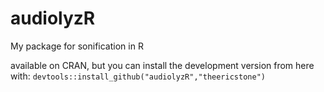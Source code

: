 audiolyzR
=========

My package for sonification in R

available on CRAN, but you can install the development version from here with:
``devtools::install_github("audiolyzR","theericstone")``
